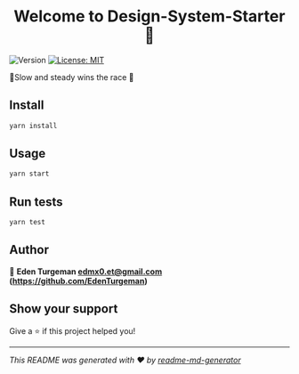 <h1 align="center">Welcome to Design-System-Starter👋</h1>
<p>
  <img alt="Version" src="https://img.shields.io/badge/version-0.0.1-blue.svg?cacheSeconds=2592000" />
  <a href="#" target="_blank">
    <img alt="License: MIT" src="https://img.shields.io/badge/License-MIT-yellow.svg" />
  </a>
</p>

🐢Slow and steady wins the race 🐢

## Install

```sh
yarn install
```

## Usage

```sh
yarn start
```

## Run tests

```sh
yarn test
```

## Author

👤 **Eden Turgeman <edmx0.et@gmail.com> (https://github.com/EdenTurgeman)**


## Show your support

Give a ⭐️ if this project helped you!

***
_This README was generated with ❤️ by [readme-md-generator](https://github.com/kefranabg/readme-md-generator)_
